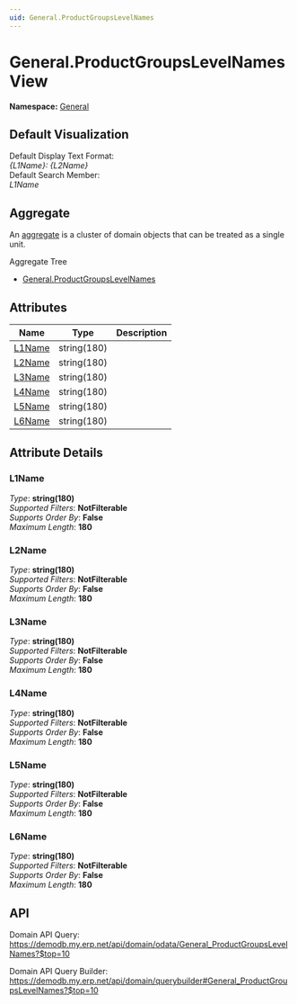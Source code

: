 ```yaml
---
uid: General.ProductGroupsLevelNames
---
```

# General.ProductGroupsLevelNames View

**Namespace:** [General](General.md)  

## Default Visualization
Default Display Text Format:  
_{L1Name}: {L2Name}_  
Default Search Member:  
_L1Name_  

## Aggregate
An [aggregate](https://docs.erp.net/tech/advanced/concepts/aggregates.html) is a cluster of domain objects that can be treated as a single unit.  

Aggregate Tree  
* [General.ProductGroupsLevelNames](General.ProductGroupsLevelNames.md)  

## Attributes

| Name | Type | Description |
| ---- | ---- | --- |
| [L1Name](General.ProductGroupsLevelNames.md#l1name) | string(180) |  
| [L2Name](General.ProductGroupsLevelNames.md#l2name) | string(180) |  
| [L3Name](General.ProductGroupsLevelNames.md#l3name) | string(180) |  
| [L4Name](General.ProductGroupsLevelNames.md#l4name) | string(180) |  
| [L5Name](General.ProductGroupsLevelNames.md#l5name) | string(180) |  
| [L6Name](General.ProductGroupsLevelNames.md#l6name) | string(180) |  


## Attribute Details

### L1Name

_Type_: **string(180)**  
_Supported Filters_: **NotFilterable**  
_Supports Order By_: **False**  
_Maximum Length_: **180**  

### L2Name

_Type_: **string(180)**  
_Supported Filters_: **NotFilterable**  
_Supports Order By_: **False**  
_Maximum Length_: **180**  

### L3Name

_Type_: **string(180)**  
_Supported Filters_: **NotFilterable**  
_Supports Order By_: **False**  
_Maximum Length_: **180**  

### L4Name

_Type_: **string(180)**  
_Supported Filters_: **NotFilterable**  
_Supports Order By_: **False**  
_Maximum Length_: **180**  

### L5Name

_Type_: **string(180)**  
_Supported Filters_: **NotFilterable**  
_Supports Order By_: **False**  
_Maximum Length_: **180**  

### L6Name

_Type_: **string(180)**  
_Supported Filters_: **NotFilterable**  
_Supports Order By_: **False**  
_Maximum Length_: **180**  


## API

Domain API Query:
<https://demodb.my.erp.net/api/domain/odata/General_ProductGroupsLevelNames?$top=10>

Domain API Query Builder:
<https://demodb.my.erp.net/api/domain/querybuilder#General_ProductGroupsLevelNames?$top=10>


